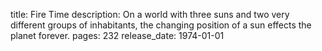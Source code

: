 title: Fire Time
description: On a world with three suns and two very different groups of inhabitants, the changing position of a sun effects the planet forever.
pages: 232
release_date: 1974-01-01